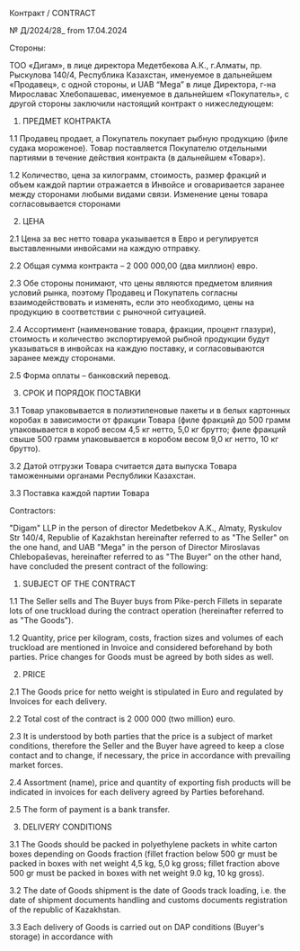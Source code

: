 Контракт / CONTRACT

№ Д/2024/28_ from 17.04.2024

Стороны:

ТОО «Дигам», в лице директора Медетбекова А.К., г.Алматы, пр. Рыскулова 140/4, Республика Казахстан, именуемое в дальнейшем «Продавец», с одной стороны, и UAB “Mega” в лице Директора, г-на Мирославас Хлебопашевас, именуемое в дальнейшем «Покупатель», с другой стороны заключили настоящий контракт о нижеследующем:

1. ПРЕДМЕТ КОНТРАКТА

1.1 Продавец продает, а Покупатель покупает рыбную продукцию (филе судака мороженое). Товар поставляется Покупателю отдельными партиями в течение действия контракта (в дальнейшем «Товар»).

1.2 Количество, цена за килограмм, стоимость, размер фракций и объем каждой партии отражается в Инвойсе и оговаривается заранее между сторонами любыми видами связи. Изменение цены товара согласовывается сторонами

2. ЦЕНА

2.1 Цена за вес нетто товара указывается в Евро и регулируется выставленными инвойсами на каждую отправку.

2.2 Общая сумма контракта – 2 000 000,00 (два миллион) евро.

2.3 Обе стороны понимают, что цены являются предметом влияния условий рынка, поэтому Продавец и Покупатель согласны взаимодействовать и изменять, если это необходимо, цены на продукцию в соответствии с рыночной ситуацией.

2.4 Ассортимент (наименование товара, фракции, процент глазури), стоимость и количество экспортируемой рыбной продукции будут указываться в инвойсах на каждую поставку, и согласовываются заранее между сторонами.

2.5 Форма оплаты – банковский перевод.

3. СРОК И ПОРЯДОК ПОСТАВКИ

3.1 Товар упаковывается в полиэтиленовые пакеты и в белых картонных коробах в зависимости от фракции Товара (филе фракций до 500 грамм упаковывается в короб весом 4,5 кг нетто, 5,0 кг брутто; филе фракций свыше 500 грамм упаковывается в коробом весом 9,0 кг нетто, 10 кг брутто).

3.2 Датой отгрузки Товара считается дата выпуска Товара таможенными органами Республики Казахстан.

3.3 Поставка каждой партии Товара

Contractors:

"Digam" LLP in the person of director Medetbekov A.K., Almaty, Ryskulov Str 140/4, Republie of Kazakhstan hereinafter referred to as "The Seller" on the one hand, and UAB "Mega" in the person of Director Miroslavas Chlebopaševas, hereinafter referred to as "The Buyer" on the other hand, have concluded the present contract of the following:

1. SUBJECT OF THE CONTRACT

1.1 The Seller sells and The Buyer buys from Pike-perch Fillets in separate lots of one truckload during the contract operation (hereinafter referred to as "The Goods").

1.2 Quantity, price per kilogram, costs, fraction sizes and volumes of each truckload are mentioned in Invoice and considered beforehand by both parties. Price changes for Goods must be agreed by both sides as well.

2. PRICE

2.1 The Goods price for netto weight is stipulated in Euro and regulated by Invoices for each delivery.

2.2 Total cost of the contract is 2 000 000 (two million) euro.

2.3 It is understood by both parties that the price is a subject of market conditions, therefore the Seller and the Buyer have agreed to keep a close contact and to change, if necessary, the price in accordance with prevailing market forces.

2.4 Assortment (name), price and quantity of exporting fish products will be indicated in invoices for each delivery agreed by Parties beforehand.

2.5 The form of payment is a bank transfer.

3. DELIVERY CONDITIONS

3.1 The Goods should be packed in polyethylene packets in white carton boxes depending on Goods fraction (fillet fraction below 500 gr must be packed in boxes with net weight 4,5 kg, 5,0 kg gross; fillet fraction above 500 gr must be packed in boxes with net weight 9.0 kg, 10 kg gross).

3.2 The date of Goods shipment is the date of Goods track loading, i.e. the date of shipment documents handling and customs documents registration of the republic of Kazakhstan.

3.3 Each delivery of Goods is carried out on DAP conditions (Buyer's storage) in accordance with